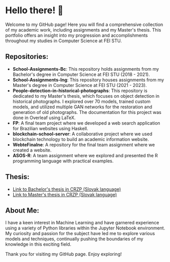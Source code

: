 # Hello there! :vulcan_salute:

Welcome to my GitHub page! Here you will find a comprehensive collection of my academic work, including assignments and my Master's thesis. This portfolio offers an insight into my progression and accomplishments throughout my studies in Computer Science at FEI STU.

## Repositories:

- **School-Assignments-Bc**: This repository holds assignments from my Bachelor's degree in Computer Science at FEI STU (2018 - 2021).
- **School-Assignments-Ing**: This repository houses assignments from my Master's degree in Computer Science at FEI STU (2021 - 2023).
- **People-detection-in-historical-photographs**: This repository is dedicated to my Master's thesis, which focuses on object detection in historical photographs. I explored over 70 models, trained custom models, and utilized multiple GAN networks for the restoration and generation of old photographs. The documentation for this project was done in Overleaf using LaTeX.
- **FP**: A final team project where we developed a web search application for Brazilian websites using Haskell.
- **blockchain-school-server**: A collaborative project where we used blockchain technology to build an academic information website.
- **WebteFinalne**: A repository for the final team assignment where we created a website.
- **ASOS-R**: A team assignment where we explored and presented the R programming language with practical examples.

## Thesis:

- [Link to Bachelor's thesis in CRZP (Slovak language)](https://opac.crzp.sk/?fn=detailBiblioForm&sid=CF9E62B1F4156FE3B62B0A84D7C8)
- [Link to Master's thesis in CRZP (Slovak language)](https://opac.crzp.sk/?fn=detailBiblioForm&sid=EC7951772ACC837B5F7DC5A56A1E)

## About Me:

I have a keen interest in Machine Learning and have garnered experience using a variety of Python libraries within the Jupyter Notebook environment. My curiosity and passion for the subject have led me to explore various models and techniques, continually pushing the boundaries of my knowledge in this exciting field.

Thank you for visiting my GitHub page. Enjoy exploring!
